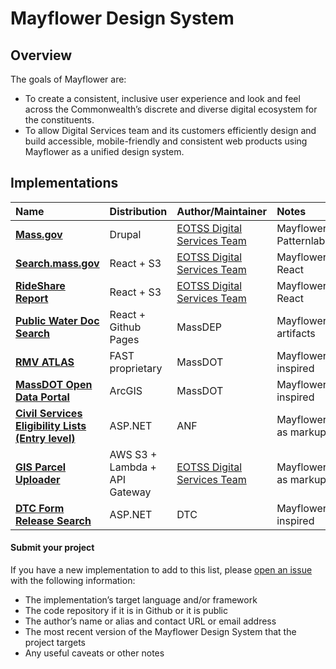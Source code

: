 # Mayflower Design System

## Overview

The goals of Mayflower are:

* To create a consistent, inclusive user experience and look and feel across the Commonwealth’s discrete and diverse digital ecosystem for the constituents.
* To allow Digital Services team and its customers efficiently design and build accessible, mobile-friendly and consistent web products using Mayflower as a unified design system.

## Implementations

| Name | Distribution | Author/Maintainer | Notes |
| :--- | :--- | :--- | :--- |
| [**Mass.gov**](https://mass.gov) | Drupal | [EOTSS Digital Services Team](https://www.mass.gov/orgs/digital-services) | Mayflower Patternlab |
| [**Search.mass.gov**](https://search.mass.gov) | React + S3 | [EOTSS Digital Services Team](https://www.mass.gov/orgs/digital-services) | Mayflower React |
| [**RideShare Report**](https://www.mass.gov/rideshare) | React + S3 | [EOTSS Digital Services Team](https://www.mass.gov/orgs/digital-services) | Mayflower React |
| [**Public Water Doc Search**](https://massgov.github.io/MassDEP/brp/dwp/pws-documents-search/build/%20) | React + Github Pages | MassDEP | Mayflower artifacts |
| [**RMV ATLAS**](https://atlas-myrmv.massdot.state.ma.us/myrmv/_/) | FAST proprietary | MassDOT | Mayflower inspired |
| [**MassDOT Open Data Portal**](https://geo-massdot.opendata.arcgis.com) | ArcGIS | MassDOT | Mayflower inspired |
| [**Civil Services Eligibility Lists (Entry level)**](https://www.mass.gov/service-details/civil-service-eligible-lists) | ASP.NET | ANF | Mayflower as markup |
| [**GIS Parcel Uploader**](https://uploads.massgis.digital.mass.gov/signup.html) | AWS S3 + Lambda + API Gateway | [EOTSS Digital Services Team](https://www.mass.gov/orgs/digital-services) | Mayflower as markup |
| [**DTC  Form Release Search**](https://services.oca.state.ma.us/dtc/frmReleasedCalendar.aspx) | ASP.NET | DTC | Mayflower inspired |


#### Submit your project

If you have a new implementation to add to this list, please [open an issue](https://github.com/massgov/mayflower/issues/new?assignees=&labels=doc&template=add-a-mayflower-project.md&title=) with the following information:

* The implementation’s target language and/or framework
* The code repository if it is in Github or it is public
* The author’s name or alias and contact URL or email address
* The most recent version of the Mayflower Design System that the project targets
* Any useful caveats or other notes
